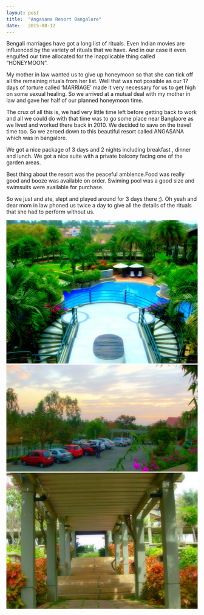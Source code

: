 ```yaml
---
layout: post
title:  "Angasana Resort Bangalore"
date:   2015-08-12
---
```

Bengali marriages have got a long list of rituals. Even Indian movies are influenced by the variety of rituals that we have. And in our case it even engulfed our time allocated for the inapplicable thing called “HONEYMOON”.

My mother in law wanted us to give up honeymoon so that she can tick off all the remaining rituals from her list. Well that was not possible as our 17 days of torture called ‘MARRIAGE’ made it very necessary for us to get high on some sexual healing. So we arrived at a mutual deal with my mother in law and gave her half of our planned honeymoon time.

The crux of all this is, we had very little time left before getting back to work and all we could do with that time was to go some place near Banglaore as we lived and worked there back in 2010. We decided to save on the travel time too. So we zeroed down to this beautiful resort called ANGASANA which was in bangalore.

We got a nice package of 3 days and 2 nights including breakfast , dinner and lunch. We got a nice suite with a private balcony facing one of the garden areas.

Best thing about the resort was the peaceful ambience.Food was really good and booze was available on order. Swiming pool was a good size and swimsuits were available for purchase.

So we just and ate, slept and played around for 3 days there ;). Oh yeah and dear mom in law phoned us twice a day to give all the details of the rituals that she had to perform without us.

![The NRI Way](/assets/HPIM1705pm.jpg)
![The NRI Way](/assets/HPIM1597pm.jpg)
![The NRI Way](/assets/HPIM1701pm.jpg)